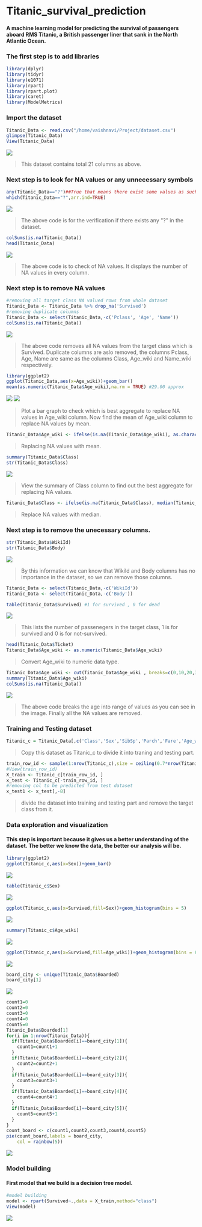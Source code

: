 # Titanic_survival_prediction
#### A machine learning model for predicting the survival of passengers aboard RMS Titanic, a British passenger liner that sank in the North Atlantic Ocean.
### The first step is to add libraries
```r
library(dplyr)
library(tidyr)
library(e1071)
library(rpart)
library(rpart.plot)
library(caret)
library(ModelMetrics)
```
### Import the dataset
```r
Titanic_Data <- read.csv("/home/vaishnavi/Project/dataset.csv")
glimpse(Titanic_Data)
View(Titanic_Data)
```
<img src="https://user-images.githubusercontent.com/65387125/153166584-4c470fe1-bd67-4b2e-9292-cb5859d09ca2.png"></img>
>This dataset contains total 21 columns as above.
### Next step is to look for NA values or any unnecessary symbols 
```r
any(Titanic_Data=="?")##True that means there exist some values as such "?"
which(Titanic_Data=="?",arr.ind=TRUE)
```
<img src="https://user-images.githubusercontent.com/65387125/153176180-e421a482-857c-403d-9572-65bb38c5e304.png"></img>
>The above code is for the verification if there exists any "?" in the dataset.
```r
colSums(is.na(Titanic_Data))
head(Titanic_Data)
```
<img src="https://user-images.githubusercontent.com/65387125/153176659-640f4e37-c5dd-4186-92f9-c28f7d6c0d6f.png"></img>
>The above code is to check of NA values. It displays the number of NA values in every column.
### Next step is to remove NA values
```r
#removing all target class NA valued rows from whole dataset
Titanic_Data <- Titanic_Data %>% drop_na('Survived')
#removing duplicate columns
Titanic_Data <- select(Titanic_Data,-c('Pclass', 'Age', 'Name'))
colSums(is.na(Titanic_Data))
```
<img src="https://user-images.githubusercontent.com/65387125/153180917-63f8c8c7-31c9-4712-ab50-f733463187fa.png"></img>
>The above code removes all NA values from the target class which is Survived. Duplicate columns are aslo removed, the columns Pclass, Age, Name are same as the columns Class, Age_wiki and Name_wiki respectively.
```r
library(ggplot2)
ggplot(Titanic_Data,aes(x=Age_wiki))+geom_bar()
mean(as.numeric(Titanic_Data$Age_wiki),na.rm = TRUE) #29.00 approx
```
<img src="https://user-images.githubusercontent.com/65387125/153183844-cf976480-388c-43f9-ae80-fe7679cd73d8.png"></img>
<img src="https://user-images.githubusercontent.com/65387125/153182819-04986faa-42e3-4325-ad6d-548756e2fc24.png"></img>
>Plot a bar graph to check which is best aggregate to replace NA values in Age_wiki column. Now find the mean of Age_wiki column to replace NA values by mean.
```r
Titanic_Data$Age_wiki <- ifelse(is.na(Titanic_Data$Age_wiki), as.character(29.00), Titanic_Data$Age_wiki)
```
>Replacing NA values with mean.
```r
summary(Titanic_Data$Class)
str(Titanic_Data$Class)
```
<img src="https://user-images.githubusercontent.com/65387125/153184779-3dce156b-d05d-494f-ba6b-a3ccb053199d.png"></img>
>View the summary of Class column to find out the best aggregate for replacing NA values.
```r
Titanic_Data$Class <- ifelse(is.na(Titanic_Data$Class), median(Titanic_Data$Class,na.rm = TRUE), Titanic_Data$Class)
```
> Replace NA values with median.
### Next step is to remove the unecessary columns.
```r
str(Titanic_Data$WikiId)
str(Titanic_Data$Body)
```
<img src="https://user-images.githubusercontent.com/65387125/153343170-7588d9c0-1980-42ed-9d95-576c68ffbd5f.png"></img>
>By this information we can know that WikiId and Body columns has no importance in the dataset, so we can remove those columns.
```r
Titanic_Data <- select(Titanic_Data,-c('WikiId'))
Titanic_Data <- select(Titanic_Data,-c('Body'))
```
```r
table(Titanic_Data$Survived) #1 for survived , 0 for dead 
```
<img src="https://user-images.githubusercontent.com/65387125/153343556-2cf49f27-888e-4635-aa6b-8faaf8a03a37.png"></img>
>This lists the number of passenegers in the target class, 1 is for survived and 0 is for not-survived.
```r
head(Titanic_Data$Ticket)
Titanic_Data$Age_wiki <- as.numeric(Titanic_Data$Age_wiki)
```
>Convert Age_wiki to numeric data type.
```r
Titanic_Data$Age_wiki <- cut(Titanic_Data$Age_wiki , breaks=c(0,10,20,30,40,50,60,70,100), labels = c("0-10","10-20","20-30","30-40","40-50","50-60","60-70","70-100"))
summary(Titanic_Data$Age_wiki)                            
colSums(is.na(Titanic_Data))
```
<img src="https://user-images.githubusercontent.com/65387125/153348264-0d68706a-e454-428e-89fc-6207c559b256.png"></img>
>The above code breaks the age into range of values as you can see in the image. Finally all the NA values are removed.
### Training and Testing dataset
```r
Titanic_c = Titanic_Data[,c('Class','Sex','SibSp','Parch','Fare','Age_wiki','Embarked','Survived')]
```
>Copy this dataset as Titanic_c to divide it into traning and testing part.
```r
train_row_id <- sample(1:nrow(Titanic_c),size = ceiling(0.7*nrow(Titanic_c)))
#View(train_row_id)
X_train <- Titanic_c[train_row_id, ]
x_test <- Titanic_c[-train_row_id, ]
#removing col to be predicted from test dataset
x_test1 <- x_test[,-8] 
```
>divide the dataset into training and testing part and remove the target class from it.
### Data exploration and visualization
#### This step is important because it gives us a better understanding of the dataset. The better we know the data, the better our analysis will be.
```r
library(ggplot2)
ggplot(Titanic_c,aes(x=Sex))+geom_bar()
```
<img src="https://user-images.githubusercontent.com/65387125/153350329-b36fba93-54ae-4702-931c-9089b1713ffb.png"></img>
```r
table(Titanic_c$Sex)
```
<img src="https://user-images.githubusercontent.com/65387125/153350457-44848298-f787-4f55-aecb-e8cb3c1ca01f.png"></img>
```r
ggplot(Titanic_c,aes(x=Survived,fill=Sex))+geom_histogram(bins = 5)
```
<img src="https://user-images.githubusercontent.com/65387125/153350597-306893af-dced-49e3-b2b2-bc59eeb1dc61.png"></img>
```r
summary(Titanic_c$Age_wiki)
```
<img src="https://user-images.githubusercontent.com/65387125/153350836-946d0b68-b5a8-491e-9f82-cd9e425726d0.png"></img>
```r
ggplot(Titanic_c,aes(x=Survived,fill=Age_wiki))+geom_histogram(bins = 6)
```
<img src="https://user-images.githubusercontent.com/65387125/153351051-95abe4fd-6337-4d64-921d-fcbb773fd79b.png"></img>
```r
board_city <- unique(Titanic_Data$Boarded)
board_city[1]
```
<img src="https://user-images.githubusercontent.com/65387125/153351299-e03cfede-4d83-4358-a006-f2616ad3fd72.png"></img>
```r
count1=0
count2=0
count3=0
count4=0
count5=0
Titanic_Data$Boarded[1]
for(i in 1:nrow(Titanic_Data)){
  if(Titanic_Data$Boarded[i]==board_city[1]){
    count1=count1+1
  }
  if(Titanic_Data$Boarded[i]==board_city[2]){
    count2=count2+1
  }
  if(Titanic_Data$Boarded[i]==board_city[3]){
    count3=count3+1
  }
  if(Titanic_Data$Boarded[i]==board_city[4]){
    count4=count4+1
  }
  if(Titanic_Data$Boarded[i]==board_city[5]){
    count5=count5+1
  }
}
count_board <- c(count1,count2,count3,count4,count5)
pie(count_board,labels = board_city,
    col = rainbow(5))
```
<img src="https://user-images.githubusercontent.com/65387125/153351589-ec93cfd6-0ade-43aa-86be-c3928b169213.png"></img>
### Model building
#### First model that we build is a decision tree model.
```r
#model building
model <- rpart(Survived~.,data = X_train,method="class")
View(model)
```
<img src="https://user-images.githubusercontent.com/65387125/153364436-de0c6469-2316-4430-b21b-ec2618e9f2b9.png"></img>

